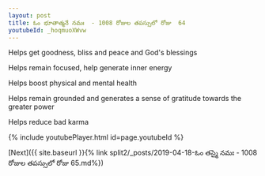 ```yaml
---
layout: post
title: ఓం భూతాత్మనే నమః  - 1008 రోజుల తపస్సులో రోజు  64
youtubeId: _hoqmuoXWvw
---
```

 
 
Helps get goodness, bliss and peace and God's blessings
 
Helps remain focused, help generate inner energy 
 
Helps boost physical and mental health 
 
Helps remain grounded and generates a sense of gratitude towards the greater power 
 
Helps reduce bad karma
 
 
 
 


{% include youtubePlayer.html id=page.youtubeId %}
 
[Next]({{ site.baseurl }}{% link  split2/_posts/2019-04-18-ఓం తస్మై నమః  - 1008 రోజుల తపస్సులో రోజు  65.md%})
 
